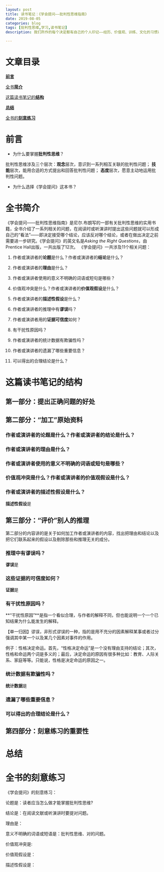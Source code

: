 ```yaml
---
layout: post
title: 读书笔记：《学会提问——批判性思维指南》
date: 2019-08-05
categories: blog
tags: [批判性思维,学习,读书笔记]
description: 我们所作的每个决定都有自己的个人印记——经历、价值观、训练、文化的习惯以及个人理想。 

---
```




# 文章目录 #

[**前言**](#前言#)


[全书**简介**](#全书简介)


[这篇读书笔记的**结构**](#这篇读书笔记的结构)


[**总结**](#总结)


[全书的**刻意练习**](#全书的刻意练习)






# 前言 #


- 为什么要掌握**批判性思维**？

批判性思维涉及三个层次：**观念**层次，意识到一系列相互关联的批判性问题； **技能**层次，能用合适的方式提出和回答批判性问题； **态度**层次，愿意主动地运用批判性问题。


- 为什么选择《学会提问》这本书？






# 全书简介 #


《学会提问——批判性思维指南》是尼尔.布朗写的一部有关批判性思维的实用书籍，全书介绍了一系列相关的问题，在阅读时或听演讲时提出这些问题就可以形成自己的“看法”——即决定接受哪个结论，应该反对哪个结论，或者在做出决定之前需要进一步研究。《学会提问》的英文名是*Asking the Right Questions*，由Prentice Hall出版，一共出版了12次。
《学会提问》一共涉及11个相关问题：

   1. 作者或演讲者的**论题**是什么？作者或演讲者的**结论**是什么？
   
   2. 作者或演讲者的**理由**是什么？
   
   3. 作者或演讲者使用的意义不明确的词语或短句是哪些？
   
   4. 价值观冲突是什么？作者或演讲者的**价值观假设**是什么？
   
   5. 作者或演讲者的**描述性假设**是什么？
   
   
   6. 作者或演讲者的推理中有**谬误**吗？
   
   7. 作者或演讲者用的**证据可信度**如何？
   
   8. 有干扰性原因吗？
   
   9. 作者或演讲者的统计数据有欺骗性吗？
   
   10. 作者或演讲者的遗漏了哪些重要信息？

   11. 可以得出的合理结论是什么？
   



#  这篇读书笔记的结构 #



## 第一部分：提出正确问题的好处 ##


## 第二部分：“加工”原始资料 ##

### 作者或演讲者的**论题**是什么？作者或演讲者的**结论**是什么？ ###
   
### 作者或演讲者的**理由**是什么？ ###
   
### 作者或演讲者使用的意义不明确的词语或短句是哪些？ ###
   
### 价值观冲突是什么？作者或演讲者的**价值观假设**是什么？ ###
   
### 作者或演讲者的**描述性假设**是什么？ ###

**描述性假设**是
## 第三部分：“评价”别人的推理 ##


第二部分的内容讲的是关于如何加工作者或演讲者的内容，找出把理由和结论以及把它们联系起来的假设以及剔除那些和推理无关的成分。

### 推理中有谬误吗？ ###

   **谬误**是
### 这些证据的可信度如何？ ###

   **证据**是

### 有干扰性原因吗？ ###

**“干扰性原因”**是指一个看似合理，与作者的解释不同，但也能说明一个一个已知结果为什么能发生的解释。

【单一归因】谬误，非形式谬误的一种，指的是用不充分的因素解释某事或者过分强调其中某一个以及某几个因素对事件的作用。

例子：性格决定命运。首先，“性格决定命运”是一个没有理由支持的结论；其次，性格和命运两个词是多义的；最后，决定命运的原因有很多种比如：教育、人际关系、家庭等等。只能说，性格是决定命运的原因之一。
   
### 统计数据有欺骗性吗？ ###

   **统计数据**是
### 遗漏了哪些重要信息？ ###


### 可以得出的合理结论是什么？ ###



   
## 第四部分：刻意练习的重要性 ##







#  总结 #





# 全书的刻意练习 #

《学会提问》的刻意练习：

论题是：读者应当怎么做才能掌握批判性思维?

结论是：在阅读文献或听演讲时要提对问题。

理由是：

意义不明确的词语或短语是：批判性思维、对的问题。

价值观冲突是:

价值观假设是：

描述性假设是：












